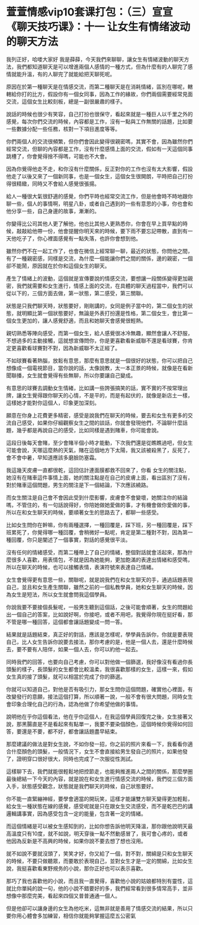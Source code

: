 # 萱萱情感vip10套课打包：（三）宣宣《聊天技巧课》：十一 让女生有情绪波动的聊天方法

我列正好，哈喽大家好 我是薛薛，今天我們來聊聊，讓女生有情緒波動的聊天方法，我們都知道聊天是可以增進兩個人感情的一種方式，但為什麼有的人聊完了感情就能升溫，有的人聊完了就能給把天聊死呢。

原因在於第一種聊天是在情感交流，而第二種聊天是在消耗情緒，區別在哪呢，轄轄給你打的比方，假設你有一個女同事，因為工作的緣故，你們兩個需要經常見面交流，這個女生比較刻板，總是一副很嚴肅的樣子。

說話的時候也很少有笑容，自己打扮也很保守，看起來就是一種巨人以千里之外的感覺，每次你們交流的時候，內容都是工作，沒有一點與工作無關的話題，比如要一些數據分配一些任務，核對一下項目進度等等。

你們兩個人的交流很頻繁，但你們會因此變得很親密嗎，其實不會，因為雖然你們經常交流，但聊的內容都是工作，沒有什麼感情上面的交流，假如有一天這個同事跳槽了，你會覺得捨不得嗎，可能也不大會。

因為你覺得他走不走，和你沒有什麼關係，反正對你的工作也沒有太大影響，假設他走了以後又來了一個新同事，也是一個女生，這個女生很開朗，平時把自己打扮得很精緻，同時又不會給人感覺很張揚。

給人一種很大氣很舒適的感覺，你們平時也經常交流工作，但是他會時不時地跟你聊一些，個人的事情啊，明星八卦，或者自己遇到的一些有意思的小事，你也會和他分享一些，自己身邊的故事，漸漸的。

你變得比公司其他人更了解他，他也比其他人更熟悉你，你會在早上買早點的時候，敲敲給他帶一份，他會提醒你明天來的時候，要下雨不要忘記帶散，直到有一天他吃子了，你心裡面感覺有一點失落，也許你會想到他。

雖然你們不在一起工作了，也會在微信上經常聊一聊，最近的狀態，你問他之間，有了一種親密感，同樣是交流，為什麼一個能讓你們之間的關係，邊的親密，一個卻不能鬧，原因就在於你和這個女生的聊天。

產生了情緒上的波動，這個就是宣傳要說的情感交流，要想讓一段關係變得更加親密，我們就需要和女生進行，情感上面的交流，在具體的聊天過程當中，我們可以從以下的，三個方面去做，第一狀態，第二感受，第三關聯。

狀態是只我們聊天時，狀態要好，剛剛講的，女同是例子當中的，第二個女生的狀態，就明顯比第一個狀態要好，無論是外表打扮還是性格，第二個女生，會比第一個女生更加的，讓人感覺舒適，而且和她聊天會感覺很輕熱。

親切熟悉等陣向感受，而第一個女生，給人感覺很冰冷無趣，顯然會讓人不舒服，不想過多的主動接觸，這就想宣傳問你，你是更喜歡看新威聯不還是看球賽，你肯定更喜歡看球賽對不對，因為新威聯不太正經了。

不如球賽看著熱腦，放鬆有意思，那麼有意思就是一個很好的狀態，你可以把自己想像成一個電視節目，當你說的話，太像說教，太一本正景的時候，就像是在看新聞聯播，女生就會覺得有些無聊，所以你要讓自己變成。

有意思的球賽去調動女生情緒，比如講一些誇張搞笑的話，實不實的不按常理出牌，讓女生覺得跟你聊天的心情，不是平的，而是有起伏的，就像是新店土一樣，這樣她才能對你這個人，印象更加深刻。

願意在你身上花費更多精密，感受是說我們在聊天的時候，要去和女生有更多的交流自己感受，如果你仔細觀察女生之間的談話，你就會發現他們，不論聊什麼話題，幾乎都是再說自己的感受，比如同樣是遇到賭車，你可能會說。

這段日後每天會賭，至少會賭半個小時才能動，下次我們還是從瞧瞧過吧，但女生可能會說，天哪這麼熱的天氣，賭在這個地方下太陽，我又該被殺黑了，反死了，會不會中暑，早知道應該多磨臉防塞霜。

我這幾天皮膚一直都很乾，這回估計連面膜都救不回來了，你看 女生的關注點，她沒有在賭車這件事情上面，她的關注點是在自己的皮膚上面，看出區別了沒有，對於賭車這個問題，男生的關注是下一個結論，下次應該繞路。

而女生關注是自己會不會因此受到什麼影響，皮膚會不會變壞，她關注你的結論嗎，不管住的，有一句話說得好，你陪她做她愛做的事，才有機會做你愛做的事，所以在和女生聊天的時候，要順著女生的思路去了，都聊一些感受。

比如女生問你在幹嘛，你有兩種選擇，一種回覆是，踩下班，另一種回覆是，踩下班累死了，你覺得哪一種回覆，會稍微好一點呢，肯定是第二種對不對，因為第一種回覆，你只是闡述了一個事實，對話的感覺很平淡。

沒有任何的情緒感受，而第二種帶上了自己的情緒，整個對話就會活起來，那為什麼很多人喜歡，用表情包，不就是因為她能夠，更加飽滿的表達出情緒和感受嗎，所以在聊天的時候，也可以接觸表情，表演符號來表達自己情緒。

女生會覺得更有意思一些，關聯呢，就是說我們在和女生聊天的手，通過話題表現自己，並且和女生產生關聯，雖然之前的一個私教學員，她和女生聊天的時候，因為女生是短法，所以女生就會問我這個學員。

你說我要不要接個長髮呢，一般男生聽到這個話，之後可能會順著，女生的問題給出一個自己的答案，比如說好啊，你接吧，或者不用吧，我覺得你現在挺好看，那不管是哪一種回答，這個都會讓話題變成一問一答。

結果就是話題結束，真正好的對話，應該是怎樣呢，學學員告訴你，你就是要表現自己，比人女生告訴你說要去接法，那你考慮的是，他是一個人去，還是什麼時候去，要不要有人陪伴，如果一個人去，你可以約他一起去。

同時我們的回答，也要向自己考慮，你可以對他做一個篩選，我好像沒有看過你長頭髮的樣子，長頭髮的女生都會比較溫柔，我很喜歡那樣的女生，這樣一來，假如女生真的接了頭髮，就可以相當於完成了你的篩選。

你就可以知道自己，對他是否有吸引力，那女生問你這個問題，確實他心裡面，有改變發行的意願，接法這個打算，所以順著一說，一般不會有很大問題，同時女生會印象合理化自己的行為，認為他做了你希望他做的事情。

說明他在乎你這個看法，他在乎你這個人，在我這個學員回復完之後，女生接著又說，那黑腸直是不是看起來有點單一，我要不要染個顏色，這個時候你覺得如何回答，要還是不要，都不好，都會讓話題盡早結束。

那麼建議的做法是對女生說，不如你發一招，你之前的照片來看一下，我看看你適合什麼顏色的頭髮，一般情況下，女生不會直接給男生發自己的照片，如果他發了，證明穿口很好很大，同時也完成了一次服從性測試。

這樣聊下去，我們就能很輕鬆地把控節走，也能夠推進兩人之間的關係，那麼學圈最後總結一下今天的內容，就是說在和女生進行情感交流的時候，我們從三個方面入手，狀態感受觀念，狀態就是我們聊天的時候，自己狀態要好。

你不能一直緊繃神經，要學會適當的開玩笑，這樣才能讓雙方聊天變得更加輕鬆，給女生一種狀態在線的感覺，感受呢就是只在跟女生交流感受，而不是乾巴巴的講邏輯講事實，因為感受包含一定的能量，包含著一定的情緒。

而這個情緒是可以被女生感知到的，比如你想告訴他明天降溫，那你跟他說明天最高溫度只有10度，就不如說，明天穿後一點不然動感冒了，我可會心疼的，或者他因為反新是不高興的時候，如果你說不要去想了想也沒用。

就不如說不要就沒頭了，笑笑才好，你又給了一個，對不對，關綿是只和女生聊天的時候，不要只做聽眾，而要敢於表現自己，並對女生才是一定的關綿，比如女生說，我挺喜歡看東野規务的小說，那你正好也可以表示喜歡。

那巧了我也喜歡他的小說，而且我一直覺得，喜歡他小說的姑娘都特別有靈性，這就比你單純的說一句，他的小說不錯要好的多，我們經常看到很多情常高手，並非想像中那麼完美，看起來四個又普普通通一個人。

但是他卻可以讓身邊的女生為他吃米，這無非就是善用了情感交流的結果，所以只要你用心體會多加練習，相信你就能夠掌握這麼五公密氣